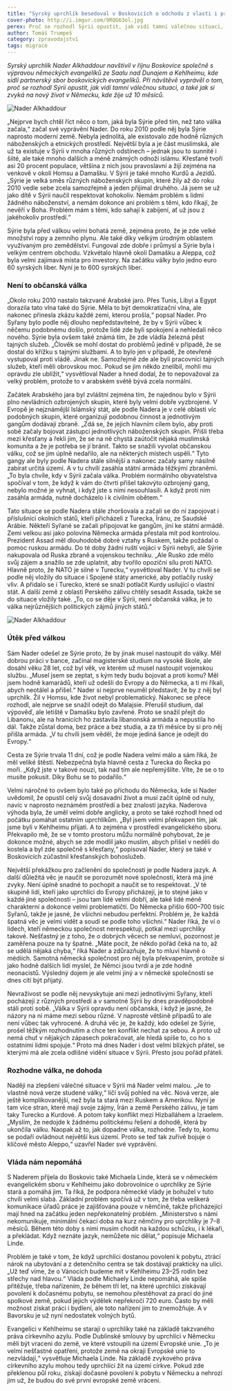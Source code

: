 ```yaml
---
title: "Syrský uprchlík besedoval v Boskovicích o odchodu z vlasti i přijetí v Německu"
cover-photo: http://i.imgur.com/9RQG63ol.jpg
perex: Proč se rozhodl Sýrii opustit, jak vidí tamní válečnou situaci, a jak si zvyká na nový život v Německu?
author: Tomáš Trumpeš
category: zpravodajství
tags: migrace
---
```


*Syrský uprchlík Nader Alkhaddour navštívil v říjnu Boskovice společně s výpravou německých evangelíků ze Saalu nad Dunajem a Kehlheimu, kde sídlí partnerský sbor boskovických evangelíků. Při návštěvě vyprávěl o tom, proč se rozhodl Sýrii opustit, jak vidí tamní válečnou situaci, a také jak si zvyká na nový život v Německu, kde žije už 10 měsíců.*

<img src="http://i.imgur.com/9RQG63o.jpg" alt="Nader Alkhaddour" class="img-responsive img-popup" data-author="Tomáš Trumpeš">

„Nejprve bych chtěl říct něco o tom, jaká byla Sýrie před tím, než tato válka začala,“ začal své vyprávění Nader. Do roku 2010 podle něj byla Sýrie naprosto moderní země. Nebyla jednolitá, ale existovalo zde hodně různých náboženských a etnických prostředí. Největší byla a je část muslimská, ale už ta existuje v Sýrii v mnoha různých odstínech – jednak jsou to sunnité i šíité, ale také mnoho dalších a méně známých odnoží islámu. Křesťané tvoří asi 20 procent populace, většina z nich jsou pravoslavní a žijí zejména na venkově v okolí Homsu a Damašku. V Sýrii je také mnoho Kurdů a Jezídů. „Sýrie je velká směs různých náboženských skupin, které žily až do roku 2010 vedle sebe zcela samozřejmě a jeden přijímal druhého. Já jsem se už jako dítě v Sýrii naučil respektovat kohokoliv. Nemám problém s lidmi žádného náboženství, a nemám dokonce ani problém s těmi, kdo říkají, že nevěří v Boha. Problém mám s těmi, kdo sahají k zabíjení, ať už jsou z jakéhokoliv prostředí.“

Sýrie byla před válkou velmi bohatá země, zejména proto, že je zde velké množství ropy a zemního plynu. Ale také díky velkým úrodným oblastem využívaným pro zemědělství. Fungoval zde dobře i průmysl a Sýrie byla i velkým centrem obchodu. Vzkvétalo hlavně okolí Damašku a Aleppa, což byla velmi zajímavá místa pro investory. Na začátku války bylo jedno euro 60 syrských liber. Nyní je to 600 syrských liber.

### Není to občanská válka

„Okolo roku 2010 nastalo takzvané Arabské jaro. Přes Tunis, Libyi a Egypt dorazila tato vlna také do Sýrie. Měla to být demokratizační vlna, ale nakonec přinesla zkázu každé zemi, kterou prošla,“ popsal Nader. Pro Syřany bylo podle něj dlouho nepředstavitelné, že by v Sýrii vůbec k něčemu podobnému došlo, protože lidé zde byli spokojení a nehledali něco nového. Sýrie byla ovšem také známá tím, že zde vládla železná pěst tajných služeb. „Člověk se mohl dostat do problémů jedině v případě, že se dostal do křížku s tajnými službami. A to bylo jen v případě, že otevřeně vystupoval proti vládě. Jinak ne. Samozřejmě zde ale byli pracovníci tajných služeb, kteří měli obrovskou moc. Pokud se jim někdo znelíbil, mohli mu opravdu zle ublížit,“ vysvětloval Nader a hned dodal, že to nepovažoval za velký problém, protože to v arabském světě bývá zcela normální. 

Začátek Arabského jara byl zvláštní zejména tím, že najednou bylo v Sýrii plno nevládních ozbrojených skupin, které byly velmi dobře vyzbrojené. V Evropě je nejznámější Islámský stát, ale podle Nadera je v celé oblasti víc podobných skupin, které organizují podobnou činnost a jednotlivým gangům dodávají zbraně. „Zdá se, že jejich hlavním cílem bylo, aby proti sobě začaly bojovat zástupci jednotlivých náboženských skupin. Přišli třeba mezi křesťany a řekli jim, že se na ně chystá zaútočit nějaká muslimská komunita a že je potřeba se jí bránit. Takto se snažili vyvolat občanskou válku, což se jim úplně nedařilo, ale na některých místech uspěli.“ Tyto gangy ale byly podle Nadera stále silnější a nakonec začaly samy násilně zabírat určitá území. A v tu chvíli zasáhla státní armáda těžkými zbraněmi. „To byla chvíle, kdy v Sýrii začala válka. Problém normálního obyvatelstva spočíval v tom, že když k vám do čtvrti přišel takovýto ozbrojený gang, nebylo možné je vyhnat, i když jste s nimi nesouhlasili. A když proti nim zasáhla armáda, nutně docházelo i k civilním obětem.“

Tato situace se podle Nadera stále zhoršovala a začali se do ní zapojovat i příslušníci okolních států, kteří přicházeli z Turecka, Íránu, ze Saudské Arábie. Někteří Syřané se začali připojovat ke gangům, jiní ke státní armádě. Zemi velkou asi jako polovina Německa armáda přestala mít pod kontrolou. Prezident Assad měl dlouhodobě dobré vztahy s Ruskem, takže požádal o pomoc ruskou armádu. Do té doby žádní ruští vojáci v Sýrii nebyli, ale Sýrie nakupovala od Ruska zbraně a vojenskou techniku. „Ale Rusko zde mělo svůj zájem a snažilo se zde uplatnit, aby tvořilo opoziční sílu proti NATO. Hlavně proto, že NATO je silné v Turecku,“ vysvětloval Nader. V tu chvíli se podle něj vložily do situace i Spojené státy americké, aby potlačily ruský vliv. A přidalo se i Turecko, které se snaží potlačit Kurdy usilující o vlastní stát. A další země z oblasti Perského zálivu chtěly sesadit Assada, takže se do situace vložily také. „To, co se děje v Sýrii, není občanská válka, je to válka nejrůznějších politických zájmů jiných států.“

<img src="http://i.imgur.com/TnhT4TC.jpg" alt="Nader Alkhaddour" class="img-responsive img-popup" data-author="Tomáš Trumpeš">

### Útěk před válkou

Sám Nader odešel ze Sýrie proto, že by jinak musel nastoupit do války. Měl dobrou práci v bance, začínal magisterské studium na vysoké škole, ale dosáhl věku 28 let, což byl věk, ve kterém už musel nastoupit vojenskou službu. „Musel jsem se zeptat, s kým tedy budu bojovat a proti komu? Měl jsem hodně kamarádů, kteří už odešli do Evropy a do Německa, a ti mi říkali, abych neotálel a přišel.“ Nader si nejprve neuměl představit, že by z něj byl uprchlík. Žil v Homsu, kde život nebyl problematický. Nakonec se přece rozhodl, ale nejprve se snažil odejít do Malajsie. Přerušil studium, dal výpověď, ale letiště v Damašku bylo zavřené. Proto se snažil přejít do Libanonu, ale na hranicích ho zastavila libanonská armáda a nepustila ho dál. Takže zůstal doma, bez práce a bez studia, a za tři měsíce by si pro něj přišla armáda. „V tu chvíli jsem věděl, že moje jediná šance je odejít do Evropy.“

Cesta ze Sýrie trvala 11 dní, což je podle Nadera velmi málo a sám říká, že měl veliké štěstí. Nebezpečná byla hlavně cesta z Turecka do Řecka po moři. „Když jste v takové nouzi, tak nad tím ale nepřemýšlíte. Víte, že se o to musíte pokusit. Díky Bohu se to podařilo.“ 

Velmi náročné to ovšem bylo také po příchodu do Německa, kde si Nader uvědomil, že opustil celý svůj dosavadní život a musí začít úplně od nuly, navíc v naprosto neznámém prostředí a bez znalosti jazyka. Naderova výhoda byla, že uměl velmi dobře anglicky, a proto se také rozhodl hned od počátku pomáhat ostatním uprchlíkům. „Byl jsem velmi překvapen tím, jak jsme byli v Kehlheimu přijati. A to zejména v prostředí evangelického sboru. Překvapilo mě, že se v tomto prostoru můžu normálně pohybovat, že je dokonce možné, abych se zde modlil jako muslim, abych přišel v neděli do kostela a byl zde společně s křesťany,“ popisoval Nader, který se také v Boskovicích zúčastnil křesťanských bohoslužeb.

Největší překážkou pro začlenění do společnosti je podle Nadera jazyk. A další důležitá věc je naučit se porozumět nové společnosti, která má jiné zvyky. Není úplně snadné to pochopit a naučit se to respektovat. „V té skupině lidí, kteří jako uprchlíci do Evropy přicházejí, je to stejné jako v každé jiné společnosti – jsou tam lidé velmi dobří, ale také lidé méně charakterní a dokonce velmi problematičtí. Do Německa přišlo 600–700 tisíc Syřanů, takže je jasné, že všichni nebudou perfektní. Problém je, že každá špatná věc je velmi vidět a soudí se podle toho všichni.“ Nader říká, že ví o lidech, kteří německou společnost nerespektují, potkal mezi uprchlíky takové. Nešťastný je z toho, že o dobrých věcech se nemluví, pozornost je zaměřena pouze na ty špatné. „Máte pocit, že někdo pořád čeká na to, až se udělá nějaká chyba,“ říká Nader a zdůrazňuje, že to mluví hlavně o médiích. Samotná německá společnost pro něj byla překvapením, protože si jako hodně dalších lidí myslel, že Němci jsou tvrdí a je zde hodně neonacistů. Výsledný dojem je ale velmi jiný a v německé společnosti se dnes cítí být přijatý.

Nevraživost se podle něj nevyskytuje ani mezi jednotlivými Syřany, kteří pocházejí z různých prostředí a v samotné Sýrii by dnes pravděpodobně stáli proti sobě. „Válka v Sýrii opravdu není občanská, i když je jasné, že názory na ni máme mezi sebou různé. V naprosté většině případů to ale není vůbec tak vyhrocené. A druhá věc je, že každý, kdo odešel ze Sýrie, prošel těžkým rozhodnutím a chce ten konflikt nechat za sebou. A proto už nemá chuť v nějakých zápasech pokračovat, ale hledá spíše to, co ho s ostatními lidmi spojuje.“ Proto má dnes Nader i dost velmi blízkých přátel, se kterými má ale zcela odlišné vidění situace v Sýrii. Přesto jsou pořád přáteli.

### Rozhodne válka, ne dohoda

Naději na zlepšení válečné situace v Sýrii má Nader velmi malou. „Je to vlastně nová verze studené války,“ líčí svůj pohled na věc. Nová verze, ale ještě komplikovanější, než byla ta stará mezi Ruskem a Amerikou. Nyní je tam více stran, které mají svoje zájmy, Írán a země Perského zálivu, je tam taky Turecko a Kurdové. A potom taky konflikt mezi Hizballáhem a Izraelem. „Myslím, že nedojde k žádnému politickému řešení a dohodě, která by ukončila válku. Naopak až to, jak dopadne válka, rozhodne. Tedy to, komu se podaří ovládnout největší kus území. Proto se teď tak zuřivě bojuje o klíčové město Aleppo,“ uzavřel Nader své vyprávění.

### Vláda nám nepomáhá

S Naderem přijela do Boskovic také Michaela Linde, která se v německém evangelickém sboru v Kehlheimu jako dobrovolnice o uprchlíky ze Sýrie stará a pomáhá jim. Ta říká, že podpora německé vlády je bohužel v tuto chvíli velmi slabá. Základní problém spočívá už v tom, že třeba veškerá komunikace úřadů práce je zajišťována pouze v němčině, takže přicházející mají hned na začátku jeden nepřekonatelný problém. „Ministerstvo s námi nekomunikuje, minimální čekací doba na kurz němčiny pro uprchlíky je 7–8 měsíců. Během této doby s nimi musím chodit na každou schůzku, i k lékaři, a překládat. Když neznáte jazyk, nemůžete nic dělat,“ popisuje Michaela Linde.

Problém je také v tom, že když uprchlíci dostanou povolení k pobytu, ztrácí nárok na ubytování a z detenčního centra se tak dostávají prakticky na ulici. „Už teď víme, že o Vánocích budeme mít v Kehlheimu 23–25 rodin bez střechy nad hlavou.“ Vláda podle Michaely Linde nepomáhá, ale spíše přitěžuje, třeba nařízením, že během tří let, na které uprchlíci získávají povolení k dočasnému pobytu, se nemohou přestěhovat za prací do jiné spolkové země, pokud jejich výdělek nepřekročí 720 euro. Často by měli možnost získat práci i bydlení, ale toto nařízení jim to znemožňuje. A v Bavorsku je už nyní nedostatek volných bytů.

Evangelíci v Kehlheimu se starají o uprchlíky také na základě takzvaného práva církevního azylu. Podle Dublinské smlouvy by uprchlíci v Německu měli být vraceni do země, ve které vstoupili na území Evropské unie. „To je velmi nešťastné opatření, protože země na okraji Evropské unie to nezvládají,“ vysvětluje Michaela Linde. Na základě zvykového práva církevního azylu mohou tedy uprchlíci žít na území církve. Pokud zde překlenou půl roku, získají dočasné povolení k pobytu v Německu a nehrozí jim už, že budou do své první evropské země vráceni.
